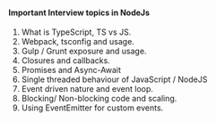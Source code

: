 #### Important Interview topics in NodeJs
1. What is TypeScript, TS vs JS.
2. Webpack, tsconfig and usage.
3. Gulp / Grunt exposure and usage.
4. Closures and callbacks.
5. Promises and Async-Await
6. Single threaded behaviour of JavaScript / NodeJS
7. Event driven nature and event loop.
8. Blocking/ Non-blocking code and scaling.
9. Using EventEmitter for custom events.
